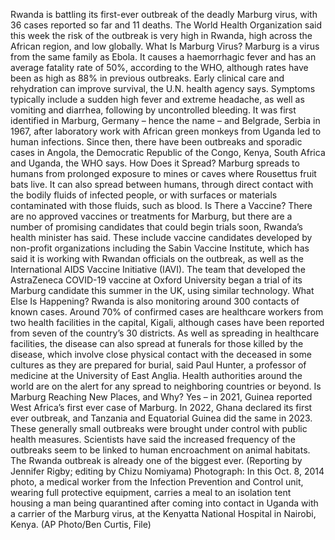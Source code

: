 Rwanda is battling its first-ever outbreak of the deadly Marburg virus, with 36 cases reported so far and 11 deaths.
The World Health Organization said this week the risk of the outbreak is very high in Rwanda, high across the African region, and low globally.
What Is Marburg Virus?
Marburg is a virus from the same family as Ebola. It causes a haemorrhagic fever and has an average fatality rate of 50%, according to the WHO, although rates have been as high as 88% in previous outbreaks. Early clinical care and rehydration can improve survival, the U.N. health agency says.
Symptoms typically include a sudden high fever and extreme headache, as well as vomiting and diarrhea, following by uncontrolled bleeding.
It was first identified in Marburg, Germany – hence the name – and Belgrade, Serbia in 1967, after laboratory work with African green monkeys from Uganda led to human infections. Since then, there have been outbreaks and sporadic cases in Angola, the Democratic Republic of the Congo, Kenya, South Africa and Uganda, the WHO says.
How Does it Spread?
Marburg spreads to humans from prolonged exposure to mines or caves where Rousettus fruit bats live. It can also spread between humans, through direct contact with the bodily fluids of infected people, or with surfaces or materials contaminated with those fluids, such as blood.
Is There a Vaccine?
There are no approved vaccines or treatments for Marburg, but there are a number of promising candidates that could begin trials soon, Rwanda’s health minister has said. These include vaccine candidates developed by non-profit organizations including the Sabin Vaccine Institute, which has said it is working with Rwandan officials on the outbreak, as well as the International AIDS Vaccine Initiative (IAVI).
The team that developed the AstraZeneca COVID-19 vaccine at Oxford University began a trial of its Marburg candidate this summer in the UK, using similar technology.
What Else Is Happening?
Rwanda is also monitoring around 300 contacts of known cases. Around 70% of confirmed cases are healthcare workers from two health facilities in the capital, Kigali, although cases have been reported from seven of the country’s 30 districts. As well as spreading in healthcare facilities, the disease can also spread at funerals for those killed by the disease, which involve close physical contact with the deceased in some cultures as they are prepared for burial, said Paul Hunter, a professor of medicine at the University of East Anglia.
Health authorities around the world are on the alert for any spread to neighboring countries or beyond.
Is Marburg Reaching New Places, and Why?
Yes – in 2021, Guinea reported West Africa’s first ever case of Marburg. In 2022, Ghana declared its first ever outbreak, and Tanzania and Equatorial Guinea did the same in 2023. These generally small outbreaks were brought under control with public health measures. Scientists have said the increased frequency of the outbreaks seem to be linked to human encroachment on animal habitats.
The Rwanda outbreak is already one of the biggest ever.
(Reporting by Jennifer Rigby; editing by Chizu Nomiyama)
Photograph: In this Oct. 8, 2014 photo, a medical worker from the Infection Prevention and Control unit, wearing full protective equipment, carries a meal to an isolation tent housing a man being quarantined after coming into contact in Uganda with a carrier of the Marburg virus, at the Kenyatta National Hospital in Nairobi, Kenya. (AP Photo/Ben Curtis, File)